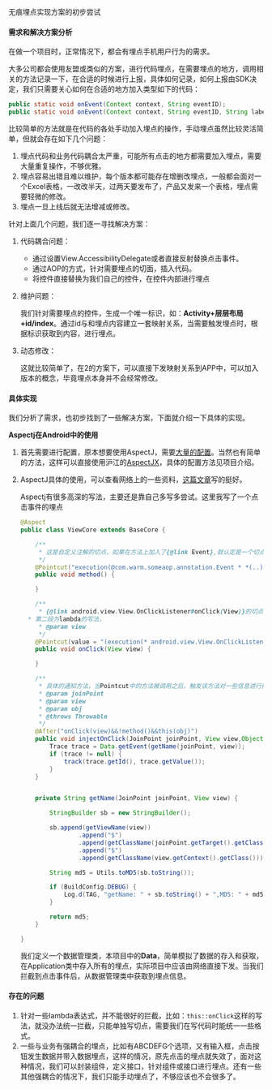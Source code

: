 无痕埋点实现方案的初步尝试

#### 需求和解决方案分析

在做一个项目时，正常情况下，都会有埋点手机用户行为的需求。

大多公司都会使用友盟或类似的方案，进行代码埋点，在需要埋点的地方，调用相关的方法记录一下，在合适的时候进行上报，具体如何记录，如何上报由SDK决定，我们只需要关心如何在合适的地方加入类型如下的代码：

```java
public static void onEvent(Context context, String eventID);
public static void onEvent(Context context, String eventID, String label);
```

比较简单的方法就是在代码的各处手动加入埋点的操作，手动埋点虽然比较灵活简单，但就会存在如下几个问题：

1. 埋点代码和业务代码耦合太严重，可能所有点击的地方都需要加入埋点，需要大量重复操作，不够优雅。
2. 埋点容易出错且难以维护，每个版本都可能存在增删改埋点，一般都会面对一个Excel表格，一改改半天，过两天要发布了，产品又发来一个表格，埋点需要轻微的修改。
3. 埋点一旦上线后就无法增减或修改。

针对上面几个问题，我们逐一寻找解决方案：

1. 代码耦合问题：

   * 通过设置View.AccessibilityDelegate或者直接反射替换点击事件。
   * 通过AOP的方式，针对需要埋点的切面，插入代码。
   * 将控件直接替换为我们自己的控件，在控件内部进行埋点

2. 维护问题：

   我们针对需要埋点的控件，生成一个唯一标识，如：**Activity+层层布局+id/index**。通过id与和埋点内容建立一套映射关系，当需要触发埋点时，根据标识获取到内容，进行埋点。

3. 动态修改：

   这就比较简单了，在2的方案下，可以直接下发映射关系到APP中，可以加入版本的概念，毕竟埋点本身并不会经常修改。

#### 具体实现

我们分析了需求，也初步找到了一些解决方案，下面就介绍一下具体的实现。

**Aspectj在Android中的使用**

1. 首先需要进行配置，原本想要使用AspectJ，需要[大量的配置](<https://fernandocejas.com/2014/08/03/aspect-oriented-programming-in-android/>)。当然也有简单的方法，这样可以直接使用沪江的[AspectJX](<https://github.com/HujiangTechnology/gradle_plugin_android_aspectjx>)，具体的配置方法见项目介绍。

2. AspectJ具体的使用，可以查看网络上的一些资料，[这篇文章](<https://blog.csdn.net/zlmrche/article/details/79643801>)写的挺好。

   Aspectj有很多高深的写法，主要还是靠自己多写多尝试。这里我写了一个点击事件的埋点
   
   ```java
   @Aspect
   public class ViewCore extends BaseCore {
   
       /**
        * 这是自定义注解的切点，如果在方法上加入了{@link Event},就认定是一个切点
        */
       @Pointcut("execution(@com.warm.someaop.annotation.Event * *(..))")
       public void method() {
   
       }
   
       /**
        * {@link android.view.View.OnClickListener#onClick(View)}的切点
     * 第二段为lambda的写法，
        * @param view
        */
       @Pointcut(value = "(execution(* android.view.View.OnClickListener.onClick(android.view.View))&&args(view))||(execution(void *..lambda*(android.view.View))&&args(view))")
       public void onClick(View view) {
   
       }
   
       /**
        * 具体的通知方法，当Pointcut中的方法被调用之后，触发该方法对一些信息进行拦截
        * @param joinPoint
        * @param view
        * @param obj
        * @throws Throwable
        */
       @After("onClick(view)&&!method()&&this(obj)")
       public void injectOnClick(JoinPoint joinPoint, View view,Object obj) throws Throwable {
           Trace trace = Data.getEvent(getName(joinPoint, view));
           if (trace != null) {
               track(trace.getId(), trace.getValue());
           }
       }
   
   
       private String getName(JoinPoint joinPoint, View view) {
   
           StringBuilder sb = new StringBuilder();
   
           sb.append(getViewName(view))
                   .append("$")
                   .append(getClassName(joinPoint.getTarget().getClass()))
                   .append("$")
                   .append(getClassName(view.getContext().getClass()));
   
           String md5 = Utils.toMD5(sb.toString());
   
           if (BuildConfig.DEBUG) {
               Log.d(TAG, "getName: " + sb.toString() + ",MD5: " + md5);
           }
   
           return md5;
       }
   
   }
   
   ```
   
   我们定义一个数据管理类，本项目中的**Data**，简单模拟了数据的存入和获取，在Application类中存入所有的埋点，实际项目中应该由网络直接下发。当我们拦截到点击事件后，从数据管理类中获取到埋点信息。

#### 存在的问题

1. 针对一些lambda表达式，并不能很好的拦截，比如：```this::onClick```这样的写法，就没办法统一拦截，只能单独写切点，需要我们在写代码时能统一一些格式。
2. 一些与业务有强耦合的埋点，比如有ABCDEFG个选项，又有输入框，点击按钮发生数据并带入数据埋点，这样的情况，原先点击的埋点就失效了，面对这种情况，我们可以封装组件，定义接口，针对组件或接口进行埋点。还有一些其他强耦合的情况下，我们只能手动埋点了，不够应该也不会很多了。